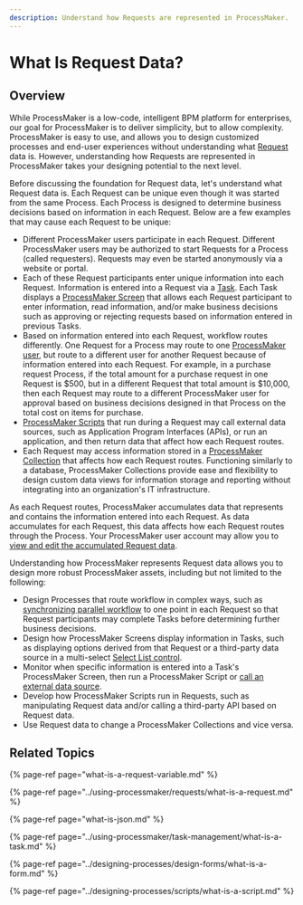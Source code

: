```yaml
---
description: Understand how Requests are represented in ProcessMaker.
---
```


# What Is Request Data?

## Overview

While ProcessMaker is a low-code, intelligent BPM platform for enterprises, our goal for ProcessMaker is to deliver simplicity, but to allow complexity. ProcessMaker is easy to use, and allows you to design customized processes and end-user experiences without understanding what [Request](../using-processmaker/requests/what-is-a-request.md) data is. However, understanding how Requests are represented in ProcessMaker takes your designing potential to the next level.

Before discussing the foundation for Request data, let's understand what Request data is. Each Request can be unique even though it was started from the same Process. Each Process is designed to determine business decisions based on information in each Request. Below are a few examples that may cause each Request to be unique:

* Different ProcessMaker users participate in each Request. Different ProcessMaker users may be authorized to start Requests for a Process \(called requesters\). Requests may even be started anonymously via a website or portal.
* Each of these Request participants enter unique information into each Request. Information is entered into a Request via a [Task](../using-processmaker/task-management/what-is-a-task.md). Each Task displays a [ProcessMaker Screen](../designing-processes/design-forms/what-is-a-form.md) that allows each Request participant to enter information, read information, and/or make business decisions such as approving or rejecting requests based on information entered in previous Tasks.
* Based on information entered into each Request, workflow routes differently. One Request for a Process may route to one [ProcessMaker user](../processmaker-administration/add-users/what-is-a-user.md), but route to a different user for another Request because of information entered into each Request. For example, in a purchase request Process, if the total amount for a purchase request in one Request is $500, but in a different Request that total amount is $10,000, then each Request may route to a different ProcessMaker user for approval based on business decisions designed in that Process on the total cost on items for purchase.
* [ProcessMaker Scripts](../designing-processes/scripts/what-is-a-script.md) that run during a Request may call external data sources, such as Application Program Interfaces \(APIs\), or run an application, and then return data that affect how each Request routes.
* Each Request may access information stored in a [ProcessMaker Collection](../processmaker-administration/processmaker-collections/what-is-a-collection.md) that affects how each Request routes. Functioning similarly to a database, ProcessMaker Collections provide ease and flexibility to design custom data views for information storage and reporting without integrating into an organization's IT infrastructure.

As each Request routes, ProcessMaker accumulates data that represents and contains the information entered into each Request. As data accumulates for each Request, this data affects how each Request routes through the Process. Your ProcessMaker user account may allow you to [view and edit the accumulated Request data](../using-processmaker/requests/request-details/summary-for-completed-requests.md#editable-request-data).

Understanding how ProcessMaker represents Request data allows you to design more robust ProcessMaker assets, including but not limited to the following:

* Design Processes that route workflow in complex ways, such as [synchronizing parallel workflow](../designing-processes/process-design/model-your-process/process-modeling-element-descriptions.md#parallel-gateway) to one point in each Request so that Request participants may complete Tasks before determining further business decisions.
* Design how ProcessMaker Screens display information in Tasks, such as displaying options derived from that Request or a third-party data source in a multi-select [Select List control](../designing-processes/design-forms/screens-builder/control-descriptions/select-list-control-settings.md).
* Monitor when specific information is entered into a Task's ProcessMaker Screen, then run a ProcessMaker Script or [call an external data source](../designing-processes/data-connector-management/what-is-a-data-connector.md).
* Develop how ProcessMaker Scripts run in Requests, such as manipulating Request data and/or calling a third-party API based on Request data.
* Use Request data to change a ProcessMaker Collections and vice versa.

## Related Topics

{% page-ref page="what-is-a-request-variable.md" %}

{% page-ref page="../using-processmaker/requests/what-is-a-request.md" %}

{% page-ref page="what-is-json.md" %}

{% page-ref page="../using-processmaker/task-management/what-is-a-task.md" %}

{% page-ref page="../designing-processes/design-forms/what-is-a-form.md" %}

{% page-ref page="../designing-processes/scripts/what-is-a-script.md" %}

